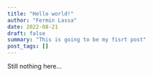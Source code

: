 ```yaml
---
title: "Hello world!"
author: "Fermin Lassa"
date: 2022-08-21
draft: false
summary: "This is going to be my fisrt post"
post_tags: []
---
```


Still nothing here...